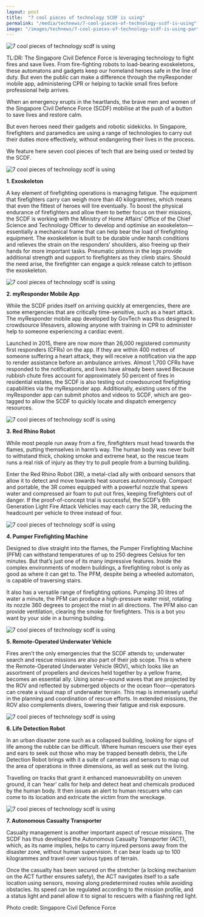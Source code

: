 ```yaml
---
layout: post
title:  "7 cool pieces of technology SCDF is using"
permalink: "/media/technews/7-cool-pieces-of-technology-scdf-is-using"
image: "/images/technews/7-cool-pieces-of-technology-scdf-is-using-part-1.png"
---
```


![7 cool pieces of technology scdf is using](/images/technews/7-cool-pieces-of-technology-SCDF-is-using-part-1.png)

TL:DR: The Singapore Civil Defence Force is leveraging technology to fight fires and save lives. From fire-fighting robots to load-bearing exoskeletons, these automatons and gadgets keep our homeland heroes safe in the line of duty. But even the public can make a difference through the myResponder mobile app, administering CPR or helping to tackle small fires before professional help arrives. 

When an emergency erupts in the heartlands, the brave men and women of the Singapore Civil Defence Force (SCDF) mobilise at the push of a button to save lives and restore calm. 
 
But even heroes need their gadgets and robotic sidekicks. In Singapore, firefighters and paramedics are using a range of technologies to carry out their duties more effectively, without endangering their lives in the process. 
 
We feature here seven cool pieces of tech that are being used or tested by the SCDF.

![7 cool pieces of technology scdf is using](/images/technews/7-cool-pieces-of-technology-SCDF-is-using-part-2.png)

**1. Exoskeleton**

A key element of firefighting operations is managing fatigue. The equipment that firefighters carry can weigh more than 40 kilogrammes, which means that even the fittest of heroes will tire eventually. To boost the physical endurance of firefighters and allow them to better focus on their missions, the SCDF is working with the Ministry of Home Affairs’ Office of the Chief Science and Technology Officer to develop and optimise an exoskeleton—essentially a mechanical frame that can help bear the load of firefighting equipment.
The exoskeleton is built to be durable under harsh conditions and relieves the strain on the responders’ shoulders, also freeing up their hands for more important tasks. Pneumatic pistons in the legs provide additional strength and support to firefighters as they climb stairs. Should the need arise, the firefighter can engage a quick release catch to jettison the exoskeleton. 

![7 cool pieces of technology scdf is using](/images/technews/7-cool-pieces-of-technology-SCDF-is-using-part-3.png)

**2. myResponder Mobile App**

While the SCDF prides itself on arriving quickly at emergencies, there are some emergencies that are critically time-sensitive, such as a heart attack. The myResponder mobile app developed by GovTech was thus designed to crowdsource lifesavers, allowing anyone with training in CPR to administer help to someone experiencing a cardiac event.

Launched in 2015, there are now more than 26,000 registered community first responders (CFRs) on the app. If they are within 400 metres of someone suffering a heart attack, they will receive a notification via the app to render assistance before an ambulance arrives. Almost 1,700 CFRs have responded to the notifications, and lives have already been saved
Because rubbish chute fires account for approximately 50 percent of fires in residential estates, the SCDF is also testing out crowdsourced firefighting capabilities via the myResponder app. Additionally, existing users of the myResponder app can submit photos and videos to SCDF, which are geo-tagged to allow the SCDF to quickly locate and dispatch emergency resources.
 
![7 cool pieces of technology scdf is using](/images/technews/7-cool-pieces-of-technology-SCDF-is-using-part-4.png)
 
**3. Red Rhino Robot**

While most people run away from a fire, firefighters must head towards the flames, putting themselves in harm’s way. The human body was never built to withstand thick, choking smoke and extreme heat, so the rescue team runs a real risk of injury as they try to pull people from a burning building.

Enter the Red Rhino Robot (3R), a metal-clad ally with onboard sensors that allow it to detect and move towards heat sources autonomously. Compact and portable, the 3R comes equipped with a powerful nozzle that spews water and compressed air foam to put out fires, keeping firefighters out of danger. If the proof-of-concept trial is successful, the SCDF’s 6th Generation Light Fire Attack Vehicles may each carry the 3R, reducing the headcount per vehicle to three instead of four.

![7 cool pieces of technology scdf is using](/images/technews/7-cool-pieces-of-technology-SCDF-is-using-part-5.png)

**4. Pumper Firefighting Machine**

Designed to dive straight into the flames, the Pumper Firefighting Machine (PFM) can withstand temperatures of up to 250 degrees Celsius for ten minutes. But that’s just one of its many impressive features. Inside the complex environments of modern buildings, a firefighting robot is only as good as where it can get to. The PFM, despite being a wheeled automaton, is capable of traversing stairs.


It also has a versatile range of firefighting options. Pumping 30 litres of water a minute, the PFM can produce a high-pressure water mist, rotating its nozzle 360 degrees to project the mist in all directions. The PFM also can provide ventilation, clearing the smoke for firefighters. This is a bot you want by your side in a burning building.
 
![7 cool pieces of technology scdf is using](/images/technews/7-cool-pieces-of-technology-SCDF-is-using-part-6.png)

**5. Remote-Operated Underwater Vehicle**

Fires aren’t the only emergencies that the SCDF attends to; underwater search and rescue missions are also part of their job scope. This is where the Remote-Operated Underwater Vehicle (ROV), which looks like an assortment of propellers and devices held together by a yellow frame, becomes an essential ally.
Using sonar—sound waves that are projected by the ROV and reflected by submerged objects or the ocean floor—operators can create a visual map of underwater terrain. This map is immensely useful in the planning and coordination of rescue efforts. In extended missions, the ROV also complements divers, lowering their fatigue and risk exposure. 
 
![7 cool pieces of technology scdf is using](/images/technews/7-cool-pieces-of-technology-SCDF-is-using-part-7.png)

**6. Life Detection Robot**

In an urban disaster zone such as a collapsed building, looking for signs of life among the rubble can be difficult. Where human rescuers use their eyes and ears to seek out those who may be trapped beneath debris, the Life Detection Robot brings with it a suite of cameras and sensors to map out the area of operations in three dimensions, as well as seek out the living.

Travelling on tracks that grant it enhanced manoeuvrability on uneven ground, it can ‘hear’ calls for help and detect heat and chemicals produced by the human body. It then issues an alert to human rescuers who can come to its location and extricate the victim from the wreckage.

![7 cool pieces of technology scdf is using](/images/technews/7-cool-pieces-of-technology-SCDF-is-using-part-8.png)

**7. Autonomous Casualty Transporter**

Casualty management is another important aspect of rescue missions. The SCDF has thus developed the Autonomous Casualty Transporter (ACT), which, as its name implies, helps to carry injured persons away from the disaster zone, without human supervision. It can bear loads up to 100 kilogrammes and travel over various types of terrain.

Once the casualty has been secured on the stretcher (a locking mechanism on the ACT further ensures safety), the ACT navigates itself to a safe location using sensors, moving along predetermined routes while avoiding obstacles. Its speed can be regulated according to the mission profile, and a status light and panel allow it to signal to rescuers with a flashing red light.

Photo credit: Singapore Civil Defence Force
